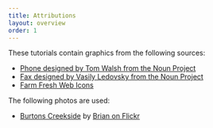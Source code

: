 ```yaml
---
title: Attributions
layout: overview
order: 1
---
```


These tutorials contain graphics from the following sources:

* [Phone designed by Tom Walsh from the Noun Project](http://thenounproject.com/term/phone/52971/)
* [Fax designed by Vasily Ledovsky from the Noun Project](http://thenounproject.com/term/fax/8017/)
* [Farm Fresh Web Icons](http://www.fatcow.com/free-icons)

The following photos are used:

* [Burtons Creekside](https://secure.flickr.com/photos/makelessnoise/1423697879/in/set-72157602113996846/) by [Brian on Flickr](https://secure.flickr.com/photos/makelessnoise/)

